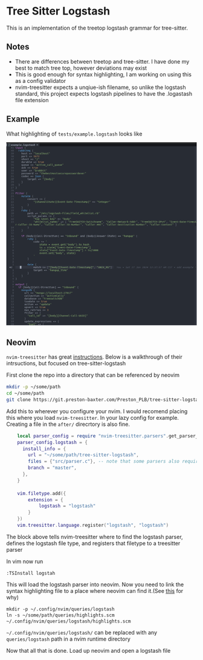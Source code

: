 # Tree Sitter Logstash

This is an implementation of the treetop logstash grammar for tree-sitter.

## Notes

- There are differences between treetop and tree-sitter. I have done my best to match tree top, however deviations may exist
- This is good enough for syntax highlighting, I am working on using this as a config validator
- nvim-treesitter expects a unqiue-ish filename, so unlike the logstash standard, this project expects logstash pipelines to have the .logastash file extension

## Example

What highlighting of `tests/example.logstash` looks like

![image of colored code](docs/example.png)

## Neovim

`nvim-treesitter` has great [instructions](https://github.com/nvim-treesitter/nvim-treesitter?tab=readme-ov-file#adding-parsers). Below is a walkthrough of their intrsuctions, but focused on tree-sitter-logstash

First clone the repo into a directory that can be referenced by neovim

```bash
mkdir -p ~/some/path
cd ~/some/path
git clone https://git.preston-baxter.com/Preston_PLB/tree-sitter-logstash.git
```

Add this to wherever you configure your nvim. I would recomend placing this where you load `nvim-treesitter`. In your lazy config for example.
Creating a file in the `after/` direcrtory is also fine.

```lua
    local parser_config = require "nvim-treesitter.parsers".get_parser_configs()
    parser_config.logstash = {
      install_info = {
        url = "~/some/path/tree-sitter-logstash",
        files = {"src/parser.c"}, -- note that some parsers also require src/scanner.c or src/scanner.cc
        branch = "master",
      },
    }

    vim.filetype.add({
        extension = {
            logstash = "logstash"
        }
    })
    vim.treesitter.language.register("logstash", "logstash")
```

The block above tells nvim-treesitter where to find the logstash parser, defines the logstash file type, and registers that filetype to a treesitter parser



In vim now run
```
:TSInstall logstah
```

This will load the logstash parser into neovim. Now you need to link the syntax highlighting file to a place where neovim can find it.(See [this](https://github.com/nvim-treesitter/nvim-treesitter?tab=readme-ov-file#adding-parsers) for why)

```
mkdir -p ~/.config/nvim/queries/logstash
ln -s ~/some/path/queries/highlights.scm ~/.config/nvim/queries/logstash/highlights.scm
```

`~/.config/nvim/queries/logstash/` can be replaced with any `queries/logstash` path in a nvim runtime directory


Now that all that is done. Load up neovim and open a logstash file
